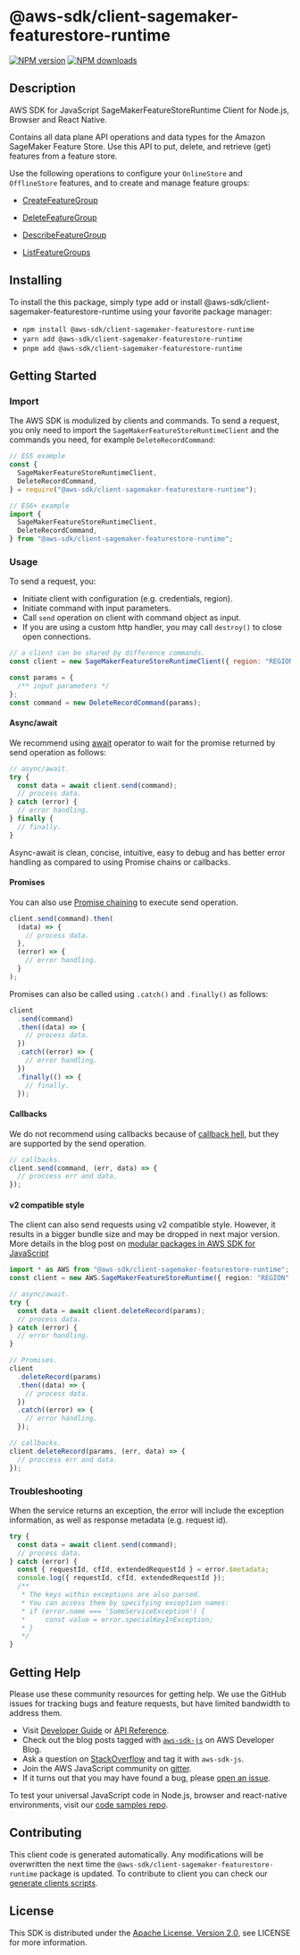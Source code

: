 # @aws-sdk/client-sagemaker-featurestore-runtime

[![NPM version](https://img.shields.io/npm/v/@aws-sdk/client-sagemaker-featurestore-runtime/latest.svg)](https://www.npmjs.com/package/@aws-sdk/client-sagemaker-featurestore-runtime)
[![NPM downloads](https://img.shields.io/npm/dm/@aws-sdk/client-sagemaker-featurestore-runtime.svg)](https://www.npmjs.com/package/@aws-sdk/client-sagemaker-featurestore-runtime)

## Description

AWS SDK for JavaScript SageMakerFeatureStoreRuntime Client for Node.js, Browser and React Native.

<p>Contains all data plane API operations and data types for the Amazon SageMaker Feature
Store. Use this API to put, delete, and retrieve (get) features from a feature
store.</p>
<p>Use the following operations to configure your <code>OnlineStore</code> and
<code>OfflineStore</code> features, and to create and manage feature groups:</p>
<ul>
<li>
<p>
<a href="https://docs.aws.amazon.com/sagemaker/latest/APIReference/API_CreateFeatureGroup.html">CreateFeatureGroup</a>
</p>
</li>
<li>
<p>
<a href="https://docs.aws.amazon.com/sagemaker/latest/APIReference/API_DeleteFeatureGroup.html">DeleteFeatureGroup</a>
</p>
</li>
<li>
<p>
<a href="https://docs.aws.amazon.com/sagemaker/latest/APIReference/API_DescribeFeatureGroup.html">DescribeFeatureGroup</a>
</p>
</li>
<li>
<p>
<a href="https://docs.aws.amazon.com/sagemaker/latest/APIReference/API_ListFeatureGroups.html">ListFeatureGroups</a>
</p>
</li>
</ul>

## Installing

To install the this package, simply type add or install @aws-sdk/client-sagemaker-featurestore-runtime
using your favorite package manager:

- `npm install @aws-sdk/client-sagemaker-featurestore-runtime`
- `yarn add @aws-sdk/client-sagemaker-featurestore-runtime`
- `pnpm add @aws-sdk/client-sagemaker-featurestore-runtime`

## Getting Started

### Import

The AWS SDK is modulized by clients and commands.
To send a request, you only need to import the `SageMakerFeatureStoreRuntimeClient` and
the commands you need, for example `DeleteRecordCommand`:

```js
// ES5 example
const {
  SageMakerFeatureStoreRuntimeClient,
  DeleteRecordCommand,
} = require("@aws-sdk/client-sagemaker-featurestore-runtime");
```

```ts
// ES6+ example
import {
  SageMakerFeatureStoreRuntimeClient,
  DeleteRecordCommand,
} from "@aws-sdk/client-sagemaker-featurestore-runtime";
```

### Usage

To send a request, you:

- Initiate client with configuration (e.g. credentials, region).
- Initiate command with input parameters.
- Call `send` operation on client with command object as input.
- If you are using a custom http handler, you may call `destroy()` to close open connections.

```js
// a client can be shared by difference commands.
const client = new SageMakerFeatureStoreRuntimeClient({ region: "REGION" });

const params = {
  /** input parameters */
};
const command = new DeleteRecordCommand(params);
```

#### Async/await

We recommend using [await](https://developer.mozilla.org/en-US/docs/Web/JavaScript/Reference/Operators/await)
operator to wait for the promise returned by send operation as follows:

```js
// async/await.
try {
  const data = await client.send(command);
  // process data.
} catch (error) {
  // error handling.
} finally {
  // finally.
}
```

Async-await is clean, concise, intuitive, easy to debug and has better error handling
as compared to using Promise chains or callbacks.

#### Promises

You can also use [Promise chaining](https://developer.mozilla.org/en-US/docs/Web/JavaScript/Guide/Using_promises#chaining)
to execute send operation.

```js
client.send(command).then(
  (data) => {
    // process data.
  },
  (error) => {
    // error handling.
  }
);
```

Promises can also be called using `.catch()` and `.finally()` as follows:

```js
client
  .send(command)
  .then((data) => {
    // process data.
  })
  .catch((error) => {
    // error handling.
  })
  .finally(() => {
    // finally.
  });
```

#### Callbacks

We do not recommend using callbacks because of [callback hell](http://callbackhell.com/),
but they are supported by the send operation.

```js
// callbacks.
client.send(command, (err, data) => {
  // proccess err and data.
});
```

#### v2 compatible style

The client can also send requests using v2 compatible style.
However, it results in a bigger bundle size and may be dropped in next major version. More details in the blog post
on [modular packages in AWS SDK for JavaScript](https://aws.amazon.com/blogs/developer/modular-packages-in-aws-sdk-for-javascript/)

```ts
import * as AWS from "@aws-sdk/client-sagemaker-featurestore-runtime";
const client = new AWS.SageMakerFeatureStoreRuntime({ region: "REGION" });

// async/await.
try {
  const data = await client.deleteRecord(params);
  // process data.
} catch (error) {
  // error handling.
}

// Promises.
client
  .deleteRecord(params)
  .then((data) => {
    // process data.
  })
  .catch((error) => {
    // error handling.
  });

// callbacks.
client.deleteRecord(params, (err, data) => {
  // proccess err and data.
});
```

### Troubleshooting

When the service returns an exception, the error will include the exception information,
as well as response metadata (e.g. request id).

```js
try {
  const data = await client.send(command);
  // process data.
} catch (error) {
  const { requestId, cfId, extendedRequestId } = error.$metadata;
  console.log({ requestId, cfId, extendedRequestId });
  /**
   * The keys within exceptions are also parsed.
   * You can access them by specifying exception names:
   * if (error.name === 'SomeServiceException') {
   *     const value = error.specialKeyInException;
   * }
   */
}
```

## Getting Help

Please use these community resources for getting help.
We use the GitHub issues for tracking bugs and feature requests, but have limited bandwidth to address them.

- Visit [Developer Guide](https://docs.aws.amazon.com/sdk-for-javascript/v3/developer-guide/welcome.html)
  or [API Reference](https://docs.aws.amazon.com/AWSJavaScriptSDK/v3/latest/index.html).
- Check out the blog posts tagged with [`aws-sdk-js`](https://aws.amazon.com/blogs/developer/tag/aws-sdk-js/)
  on AWS Developer Blog.
- Ask a question on [StackOverflow](https://stackoverflow.com/questions/tagged/aws-sdk-js) and tag it with `aws-sdk-js`.
- Join the AWS JavaScript community on [gitter](https://gitter.im/aws/aws-sdk-js-v3).
- If it turns out that you may have found a bug, please [open an issue](https://github.com/aws/aws-sdk-js-v3/issues/new/choose).

To test your universal JavaScript code in Node.js, browser and react-native environments,
visit our [code samples repo](https://github.com/aws-samples/aws-sdk-js-tests).

## Contributing

This client code is generated automatically. Any modifications will be overwritten the next time the `@aws-sdk/client-sagemaker-featurestore-runtime` package is updated.
To contribute to client you can check our [generate clients scripts](https://github.com/aws/aws-sdk-js-v3/tree/main/scripts/generate-clients).

## License

This SDK is distributed under the
[Apache License, Version 2.0](http://www.apache.org/licenses/LICENSE-2.0),
see LICENSE for more information.
